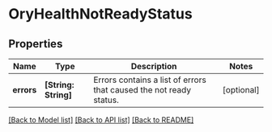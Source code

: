 # OryHealthNotReadyStatus

## Properties
Name | Type | Description | Notes
------------ | ------------- | ------------- | -------------
**errors** | **[String: String]** | Errors contains a list of errors that caused the not ready status. | [optional] 

[[Back to Model list]](../README.md#documentation-for-models) [[Back to API list]](../README.md#documentation-for-api-endpoints) [[Back to README]](../README.md)


